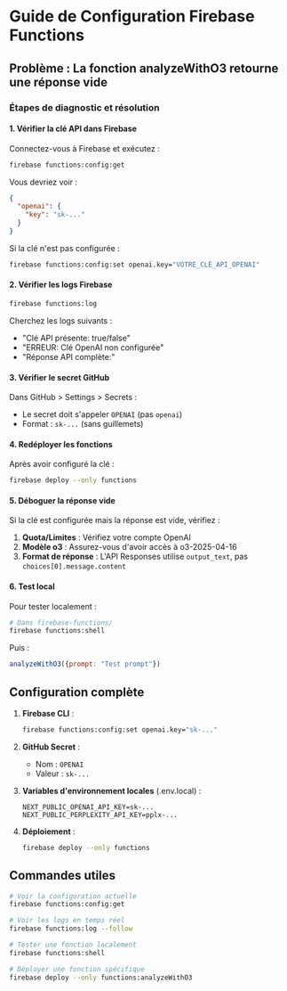 # Guide de Configuration Firebase Functions

## Problème : La fonction analyzeWithO3 retourne une réponse vide

### Étapes de diagnostic et résolution

#### 1. Vérifier la clé API dans Firebase

Connectez-vous à Firebase et exécutez :

```bash
firebase functions:config:get
```

Vous devriez voir :
```json
{
  "openai": {
    "key": "sk-..."
  }
}
```

Si la clé n'est pas configurée :
```bash
firebase functions:config:set openai.key="VOTRE_CLÉ_API_OPENAI"
```

#### 2. Vérifier les logs Firebase

```bash
firebase functions:log
```

Cherchez les logs suivants :
- "Clé API présente: true/false"
- "ERREUR: Clé OpenAI non configurée"
- "Réponse API complète:"

#### 3. Vérifier le secret GitHub

Dans GitHub > Settings > Secrets :
- Le secret doit s'appeler `OPENAI` (pas `openai`)
- Format : `sk-...` (sans guillemets)

#### 4. Redéployer les fonctions

Après avoir configuré la clé :
```bash
firebase deploy --only functions
```

#### 5. Déboguer la réponse vide

Si la clé est configurée mais la réponse est vide, vérifiez :

1. **Quota/Limites** : Vérifiez votre compte OpenAI
2. **Modèle o3** : Assurez-vous d'avoir accès à o3-2025-04-16
3. **Format de réponse** : L'API Responses utilise `output_text`, pas `choices[0].message.content`

#### 6. Test local

Pour tester localement :
```bash
# Dans firebase-functions/
firebase functions:shell
```

Puis :
```javascript
analyzeWithO3({prompt: "Test prompt"})
```

## Configuration complète

1. **Firebase CLI** :
   ```bash
   firebase functions:config:set openai.key="sk-..."
   ```

2. **GitHub Secret** :
   - Nom : `OPENAI`
   - Valeur : `sk-...`

3. **Variables d'environnement locales** (.env.local) :
   ```
   NEXT_PUBLIC_OPENAI_API_KEY=sk-...
   NEXT_PUBLIC_PERPLEXITY_API_KEY=pplx-...
   ```

4. **Déploiement** :
   ```bash
   firebase deploy --only functions
   ```

## Commandes utiles

```bash
# Voir la configuration actuelle
firebase functions:config:get

# Voir les logs en temps réel
firebase functions:log --follow

# Tester une fonction localement
firebase functions:shell

# Déployer une fonction spécifique
firebase deploy --only functions:analyzeWithO3
``` 